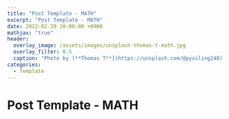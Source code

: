 ```yaml
---
title: "Post Template - MATH"
excerpt: "Post Template - MATH"
date: 2022-02-20 20:00:00 +0900
mathjax: "true"
header:
  overlay_image: /assets/images/unsplash-thomas-t-math.jpg
  overlay_filter: 0.5
  caption: "Photo by [**Thomas T**](https://unsplash.com/@pyssling240) on [**Unsplash**](https://unsplash.com/)"
categories:
  - Template
---
```

# Post Template - MATH
